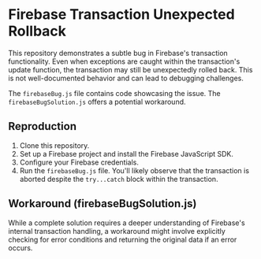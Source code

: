 # Firebase Transaction Unexpected Rollback
This repository demonstrates a subtle bug in Firebase's transaction functionality. Even when exceptions are caught within the transaction's update function, the transaction may still be unexpectedly rolled back. This is not well-documented behavior and can lead to debugging challenges.

The `firebaseBug.js` file contains code showcasing the issue.  The `firebaseBugSolution.js` offers a potential workaround.

## Reproduction
1. Clone this repository.
2. Set up a Firebase project and install the Firebase JavaScript SDK.
3. Configure your Firebase credentials.
4. Run the `firebaseBug.js` file. You'll likely observe that the transaction is aborted despite the `try...catch` block within the transaction.

## Workaround (firebaseBugSolution.js)
While a complete solution requires a deeper understanding of Firebase's internal transaction handling, a workaround might involve explicitly checking for error conditions and returning the original data if an error occurs.